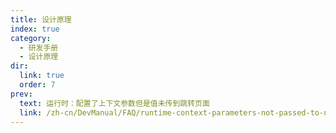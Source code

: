 ```yaml
---
title: 设计原理
index: true
category:
  - 研发手册
  - 设计原理
dir:
  link: true
  order: 7
prev:
  text: 运行时：配置了上下文参数但是值未传到跳转页面
  link: /zh-cn/DevManual/FAQ/runtime-context-parameters-not-passed-to-navigation.md
---
```

